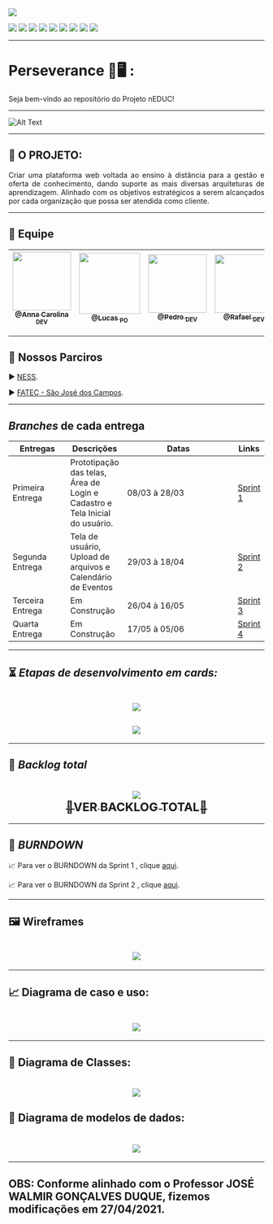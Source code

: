 
<p><img src="https://img.shields.io/badge/Menu%20Principal-Projeto%20Em%20Construção-blue?style=for-the-badge&logo=appveyor"></p>
<p>
<img src="https://img.shields.io/badge/Tecnologia-PyCharm-9cf">
<img src="https://img.shields.io/badge/Tecnologia-Django-9cf">
<img src="https://img.shields.io/badge/Tecnologias-Python-9cf">
<img src="https://img.shields.io/badge/Tecnologia-SQLite-9cf">
<img src="https://img.shields.io/badge/Tecnologia-HTML-9cf">
<img src="https://img.shields.io/badge/Tecnologia-Bootastrap-9cf">
<img src="https://img.shields.io/badge/Tecnologia-JavaScript-9cf">
<img src="https://img.shields.io/badge/Tecnologia-CSS-9cf">
<img src="https://img.shields.io/badge/Tecnologia-jQuery-9cf">
</p>

--------------------------------------------------------------------------------------------------------------------
<p><h1>Perseverance 📖🖥️ :</h1></p>
<p>Seja bem-vindo ao repositório do Projeto nEDUC!</p>


-------------------------------------------------------------------------------------------------------------------- 
![Alt Text](https://github.com/developersapi/LMSApp/blob/main/GIFs/nEduc.gif)

--------------------------------------------------------------------------------------------------------------------
## :microscope: O PROJETO: 

<p align="justify"> Criar uma plataforma web voltada ao ensino à distância para a gestão e oferta de conhecimento, dando suporte as mais diversas arquiteturas de aprendizagem. Alinhado com os objetivos estratégicos a serem alcançados por cada organização que possa ser atendida como cliente.</p>


--------------------------------------------------------------------------------------------------------------------
## 	:handshake: Equipe

[<img src="https://github.com/developersapi/LMSApp/blob/main/anna.jpeg" width=115 > <br> <sub> @Anna Carolina <sub> DEV </sub>](https://github.com/AnnaCMendes)| [<img src="https://github.com/developersapi/LMSApp/blob/main/lucas.jpg" width=120 > <br> <sub> @Lucas <sub> PO </sub>](https://github.com/lucassilva676) | [<img src="https://github.com/developersapi/LMSApp/blob/main/pedrofs.jpg" width=115 > <br> <sub> @Pedro <sub> DEV </sub>](https://github.com/PedroSilva201) | [<img src="https://github.com/developersapi/LMSApp/blob/main/rafael.jpg" width=115 > <br> <sub> @Rafael <sub> DEV </sub>](https://github.com/rafaeldossper)| [<img src="https://github.com/developersapi/LMSApp/blob/main/ricardofoto.jpg" width=115 > <br> <sub> @Ricardo <sub> SM </sub>](https://github.com/RicardoSousaPaiva) 
 | :---: |:---:|:---:|:---:|:---:|

--------------------------------------------------------------------------------------------------------------------
## 	🏬 Nossos Parciros

<p align="justify">
                     ▶️  <a href="https://www.ness.com.br/index.php">NESS</a>.
              </p>
              <p align="justify">
                     ▶️  <a href="http://fatecsjc-prd.azurewebsites.net/">FATEC - São José dos Campos</a>.
              </p>

--------------------------------------------------------------------------------------------------------------------
<section id="branches_entregas">
       <h2><i>Branches</i> de cada entrega</h2>
       <table>
              <thead>
                     <th width=100px>Entregas</th>
                     <th>Descrições</th>
                     <th width=215px>Datas</th>
                     <th>Links</th>
              </thead>
              <tbody>
                     <tr>
                            <td>Primeira Entrega</td>
                            <td>Prototipação das telas, Área de Login e Cadastro e Tela Inicial do usuário.</td>
                            <td>08/03 à 28/03</td>
                            <td><a href="https://github.com/developersapi/LMSApp/tree/sprint1">Sprint 1</td>
                     </tr>
                     <tr>
                            <td>Segunda Entrega</td>
                            <td>Tela de usuário, Upload de arquivos e Calendário de Eventos </td>
                            <td>29/03 à 18/04</td>
                            <td><a href="https://github.com/developersapi/LMSApp/tree/sprint2">Sprint 2</td>
                     </tr>
                     <tr>
                            <td>Terceira Entrega</td>
                            <td>Em Construção</td>
                            <td>26/04 à 16/05</td>
                            <td><a href="">Sprint 3</a></td>
                     </tr>
                      <tr>
                            <td>Quarta Entrega</td>
                            <td>Em Construção</td>
                            <td>17/05 à 05/06</td>
                            <td><a href="">Sprint 4</td>
                     </tr>
              </tbody>
        </table>
</section>


--------------------------------------------------------------------------------------------------------------------
## :hourglass_flowing_sand: **_Etapas de desenvolvimento em cards:_**

## <h1 align="center"> ![](https://github.com/developersapi/LMSApp/blob/main/card/sprint%20card%201%20escuro.png) </h1> 
## <h2 align="center"> ![](https://github.com/developersapi/LMSApp/blob/sprint2/sprint%20card%202.png) </h2> 

--------------------------------------------------------------------------------------------------------------------

## :bookmark: **_Backlog total_**
## <h1 align="center"> [<img src="https://github.com/developersapi/LMSApp/blob/main/backlogimg.png"> <br> <sub>🔎VER BACKLOG TOTAL📅</sub>](https://drive.google.com/file/d/1jnB04Cl06XppKSc_bKxE36pSUcaZdv74/view?usp=sharing) </h1>

--------------------------------------------------------------------------------------------------------------------

## :bookmark: **_BURNDOWN_**

<p align="justify">
                     📈 Para ver o BURNDOWN da Sprint 1 , clique <a href="https://github.com/developersapi/LMSApp/tree/sprint1">aqui</a>.
              </p>
<p align="justify">
                     📈 Para ver o BURNDOWN da Sprint 2 , clique <a href="https://github.com/developersapi/LMSApp/tree/sprint2">aqui</a>.
              </p>

--------------------------------------------------------------------------------------------------------------------

## :framed_picture: Wireframes

## <h1 align="center"> <img src="https://github.com/developersapi/LMSApp/blob/main/GIFs/PrototipGif.gif">

--------------------------------------------------------------------------------------------------------------------

## :chart_with_upwards_trend: Diagrama de caso e uso:

### <h1 align="center"> ![](https://github.com/developersapi/LMSApp/blob/main/diagrams/use%20case%20diagram.png) </h1>

--------------------------------------------------------------------------------------------------------------------

## :tea: Diagrama de Classes:

### <h1 align="center"> ![](https://github.com/developersapi/LMSApp/blob/main/diagrams/Class%20Diagram%20nEDUC.jpeg) </h1>

## :tea: Diagrama de modelos de dados:

 ### <h1 align="center"> ![](https://github.com/developersapi/LMSApp/blob/main/diagrams/Diagrama%20Entidade%20Relacionamento.jpg) </h1> 
 
--------------------------------------------------------------------------------------------------------------------
## OBS: Conforme alinhado com o Professor JOSÉ WALMIR GONÇALVES DUQUE, fizemos modificações em 27/04/2021.


 
